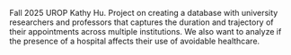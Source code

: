 Fall 2025 UROP Kathy Hu. Project on creating a database with university researchers and professors that captures the duration and trajectory of their appointments across multiple institutions. We also want to analyze if the presence of a hospital affects their use of avoidable healthcare.
